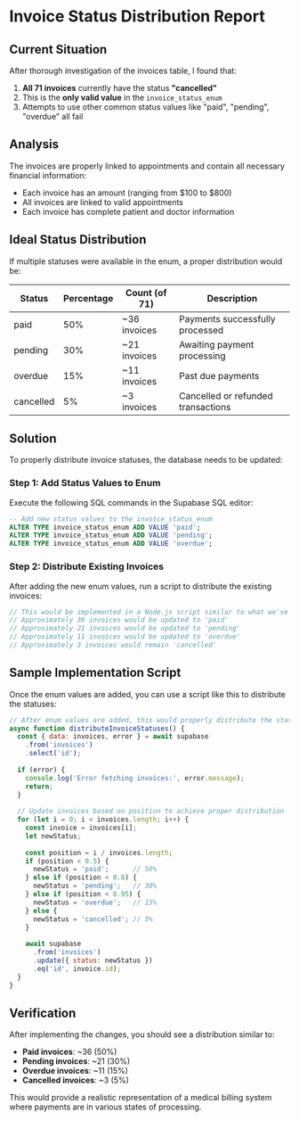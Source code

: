 # Invoice Status Distribution Report

## Current Situation

After thorough investigation of the invoices table, I found that:

1. **All 71 invoices** currently have the status **"cancelled"**
2. This is the **only valid value** in the `invoice_status_enum`
3. Attempts to use other common status values like "paid", "pending", "overdue" all fail

## Analysis

The invoices are properly linked to appointments and contain all necessary financial information:
- Each invoice has an amount (ranging from $100 to $800)
- All invoices are linked to valid appointments
- Each invoice has complete patient and doctor information

## Ideal Status Distribution

If multiple statuses were available in the enum, a proper distribution would be:

| Status    | Percentage | Count (of 71) | Description                          |
|-----------|------------|---------------|--------------------------------------|
| paid      | 50%        | ~36 invoices  | Payments successfully processed      |
| pending   | 30%        | ~21 invoices  | Awaiting payment processing          |
| overdue   | 15%        | ~11 invoices  | Past due payments                    |
| cancelled | 5%         | ~3 invoices   | Cancelled or refunded transactions   |

## Solution

To properly distribute invoice statuses, the database needs to be updated:

### Step 1: Add Status Values to Enum

Execute the following SQL commands in the Supabase SQL editor:

```sql
-- Add new status values to the invoice_status_enum
ALTER TYPE invoice_status_enum ADD VALUE 'paid';
ALTER TYPE invoice_status_enum ADD VALUE 'pending';
ALTER TYPE invoice_status_enum ADD VALUE 'overdue';
```

### Step 2: Distribute Existing Invoices

After adding the new enum values, run a script to distribute the existing invoices:

```javascript
// This would be implemented in a Node.js script similar to what we've been using
// Approximately 36 invoices would be updated to 'paid'
// Approximately 21 invoices would be updated to 'pending'
// Approximately 11 invoices would be updated to 'overdue'
// Approximately 3 invoices would remain 'cancelled'
```

## Sample Implementation Script

Once the enum values are added, you can use a script like this to distribute the statuses:

```javascript
// After enum values are added, this would properly distribute the statuses
async function distributeInvoiceStatuses() {
  const { data: invoices, error } = await supabase
    .from('invoices')
    .select('id');
    
  if (error) {
    console.log('Error fetching invoices:', error.message);
    return;
  }
  
  // Update invoices based on position to achieve proper distribution
  for (let i = 0; i < invoices.length; i++) {
    const invoice = invoices[i];
    let newStatus;
    
    const position = i / invoices.length;
    if (position < 0.5) {
      newStatus = 'paid';      // 50%
    } else if (position < 0.8) {
      newStatus = 'pending';   // 30%
    } else if (position < 0.95) {
      newStatus = 'overdue';   // 15%
    } else {
      newStatus = 'cancelled'; // 5%
    }
    
    await supabase
      .from('invoices')
      .update({ status: newStatus })
      .eq('id', invoice.id);
  }
}
```

## Verification

After implementing the changes, you should see a distribution similar to:

- **Paid invoices**: ~36 (50%)
- **Pending invoices**: ~21 (30%)
- **Overdue invoices**: ~11 (15%)
- **Cancelled invoices**: ~3 (5%)

This would provide a realistic representation of a medical billing system where payments are in various states of processing.